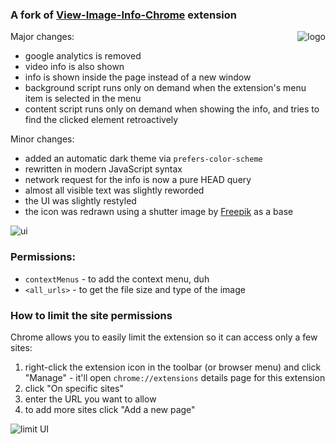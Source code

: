 ### A fork of [View-Image-Info-Chrome](https://github.com/ehaagwlke/View-Image-Info-Chrome) extension

<img align="right" src="https://i.imgur.com/cFUhk4B.png" alt="logo">

Major changes:
 
* google analytics is removed
* video info is also shown
* info is shown inside the page instead of a new window
* background script runs only on demand when the extension's menu item is selected in the menu
* content script runs only on demand when showing the info, and tries to find the clicked element retroactively

Minor changes:

* added an automatic dark theme via `prefers-color-scheme`
* rewritten in modern JavaScript syntax
* network request for the info is now a pure HEAD query
* almost all visible text was slightly reworded
* the UI was slightly restyled
* the icon was redrawn using a shutter image by [Freepik](https://www.flaticon.com/authors/freepik) as a base

![ui](https://i.imgur.com/tWZGFGE.png)

### Permissions:

* `contextMenus` - to add the context menu, duh
* `<all_urls>` - to get the file size and type of the image

### How to limit the site permissions 

Chrome allows you to easily limit the extension so it can access only a few sites:

1. right-click the extension icon in the toolbar (or browser menu) and click "Manage" - it'll open `chrome://extensions` details page for this extension 
2. click "On specific sites"
3. enter the URL you want to allow
4. to add more sites click "Add a new page"

![limit UI](https://i.imgur.com/F2nqVdL.png)
